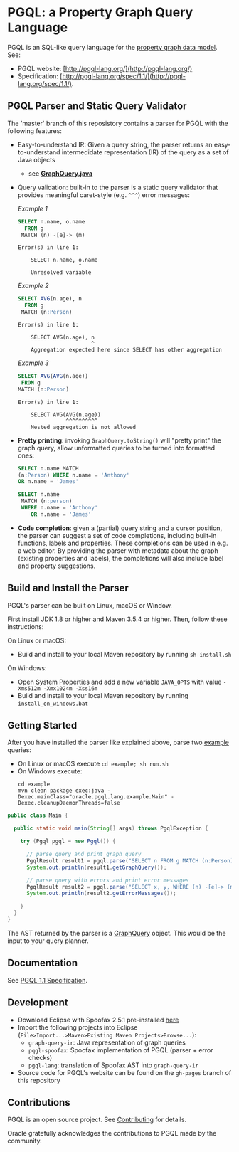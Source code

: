# PGQL: a Property Graph Query Language

PGQL is an SQL-like query language for the [property graph data model](http://pgql-lang.org/spec/1.1/#property-graph-data-model).
See:

 - PGQL website: [http://pgql-lang.org/](http://pgql-lang.org/)
 - Specification: [http://pgql-lang.org/spec/1.1/](http://pgql-lang.org/spec/1.1/).

## PGQL Parser and Static Query Validator

The 'master' branch of this reposistory contains a parser for PGQL with the following features:

 - Easy-to-understand IR: Given a query string, the parser returns an easy-to-understand intermedidate representation (IR) of the query as a set of Java objects
    - see [__GraphQuery.java__](graph-query-ir/src/main/java/oracle/pgql/lang/ir/GraphQuery.java)
 - Query validation: built-in to the parser is a static query validator that provides meaningful caret-style (e.g. `^^^`) error messages:

   _Example 1_

   ```sql
   SELECT n.name, o.name
     FROM g
    MATCH (n) -[e]-> (m)
   ```

   ```
   Error(s) in line 1:

       SELECT n.name, o.name
                      ^
       Unresolved variable
   ```

   _Example 2_

   ```sql
   SELECT AVG(n.age), n
     FROM g
    MATCH (n:Person)
   ```

   ```
   Error(s) in line 1:

       SELECT AVG(n.age), n
                          ^
       Aggregation expected here since SELECT has other aggregation
   ```

   _Example 3_

   ```sql
   SELECT AVG(AVG(n.age))
    FROM g
   MATCH (n:Person)
   ```

   ```
   Error(s) in line 1:

       SELECT AVG(AVG(n.age))
                  ^^^^^^^^^^
       Nested aggregation is not allowed
   ```

 - __Pretty printing__: invoking `GraphQuery.toString()` will "pretty print" the graph query, allow unformatted queries to be turned into formatted ones:

   ```sql
   SELECT n.name MATCH
   (n:Person) WHERE n.name = 'Anthony'
   OR n.name = 'James'
   ```

   ```sql
   SELECT n.name
    MATCH (n:person)
    WHERE n.name = 'Anthony'
       OR n.name = 'James'
   ```

 - __Code completion__: given a (partial) query string and a cursor position, the parser can suggest a set of code completions, including built-in functions, labels and properties. These completions can be used in e.g. a web editor.
   By providing the parser with metadata about the graph (existing properties and labels), the completions will also include label and property suggestions.

## Build and Install the Parser

PGQL's parser can be built on Linux, macOS or Window.

First install JDK 1.8 or higher and Maven 3.5.4 or higher.
Then, follow these instructions:

On Linux or macOS:

 - Build and install to your local Maven repository by running `sh install.sh`

On Windows:

 - Open System Properties and add a new variable `JAVA_OPTS` with value `-Xms512m -Xmx1024m -Xss16m`
 - Build and install to your local Maven repository by running `install_on_windows.bat`

## Getting Started

After you have installed the parser like explained above, parse two [example](example/src/main/java/oracle/pgql/lang/example/Main.java) queries:
 - On Linux or macOS execute `cd example; sh run.sh`
 - On Windows execute:
   ```
   cd example
   mvn clean package exec:java -Dexec.mainClass="oracle.pgql.lang.example.Main" -Dexec.cleanupDaemonThreads=false
   ```

```java
public class Main {

  public static void main(String[] args) throws PgqlException {

    try (Pgql pgql = new Pgql()) {

      // parse query and print graph query
      PgqlResult result1 = pgql.parse("SELECT n FROM g MATCH (n:Person) -[e:likes]-> (m:Person) WHERE n.name = 'Dave'");
      System.out.println(result1.getGraphQuery());

      // parse query with errors and print error messages
      PgqlResult result2 = pgql.parse("SELECT x, y, WHERE (n) -[e]-> (m)");
      System.out.println(result2.getErrorMessages());

    }
  }
}
```

The AST returned by the parser is a [GraphQuery](graph-query-ir/src/main/java/oracle/pgql/lang/ir/GraphQuery.java) object. This would be the input to your query planner.

## Documentation

See [PGQL 1.1 Specification](http://pgql-lang.org/spec/1.1/).

## Development

- Download Eclipse with Spoofax 2.5.1 pre-installed [here](http://www.metaborg.org/en/latest/source/release/note/2.5.1.html)
- Import the following projects into Eclipse (`File>Import...>Maven>Existing Maven Projects>Browse...`):
    - `graph-query-ir`: Java representation of graph queries
    - `pqgl-spoofax`: Spoofax implementation of PGQL (parser + error checks)
    - `pgql-lang`: translation of Spoofax AST into `graph-query-ir`
- Source code for PGQL's website can be found on the `gh-pages` branch of this repository

## Contributions

PGQL is an open source project. See [Contributing](CONTRIBUTING.md) for details.

Oracle gratefully acknowledges the contributions to PGQL made by the community.
